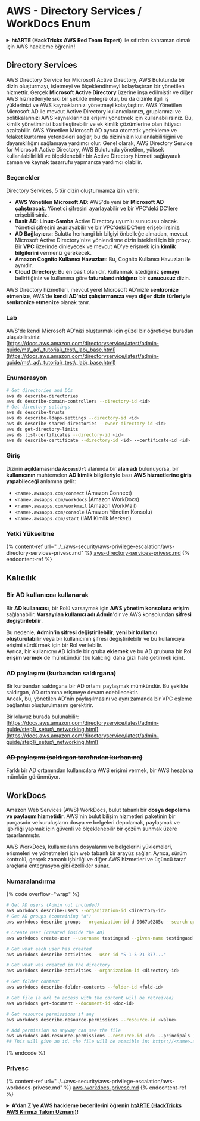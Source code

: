 # AWS - Directory Services / WorkDocs Enum

<details>

<summary><strong>htARTE (HackTricks AWS Red Team Expert)</strong> ile sıfırdan kahraman olmak için AWS hackleme öğrenin<strong>!</strong></summary>

HackTricks'ı desteklemenin diğer yolları:

* Şirketinizi HackTricks'te **reklamınızı görmek** veya **HackTricks'i PDF olarak indirmek** için [**ABONELİK PLANLARI**](https://github.com/sponsors/carlospolop)'na göz atın!
* [**Resmi PEASS & HackTricks ürünlerini**](https://peass.creator-spring.com) edinin
* [**The PEASS Ailesi'ni**](https://opensea.io/collection/the-peass-family) keşfedin, özel [**NFT'lerimiz**](https://opensea.io/collection/the-peass-family)
* 💬 [**Discord grubuna**](https://discord.gg/hRep4RUj7f) veya [**telegram grubuna**](https://t.me/peass) **katılın** veya **Twitter** 🐦 [**@hacktricks_live**](https://twitter.com/hacktricks_live)'ı **takip edin**.
* **Hacking hilelerinizi** [**HackTricks**](https://github.com/carlospolop/hacktricks) ve [**HackTricks Cloud**](https://github.com/carlospolop/hacktricks-cloud) github reposuna **PR göndererek** paylaşın.

</details>

## Directory Services

AWS Directory Service for Microsoft Active Directory, AWS Bulutunda bir dizin oluşturmayı, işletmeyi ve ölçeklendirmeyi kolaylaştıran bir yönetilen hizmettir. Gerçek **Microsoft Active Directory** üzerine inşa edilmiştir ve diğer AWS hizmetleriyle sıkı bir şekilde entegre olur, bu da dizinle ilgili iş yüklerinizi ve AWS kaynaklarınızı yönetmeyi kolaylaştırır. AWS Yönetilen Microsoft AD ile mevcut Active Directory kullanıcılarınızı, gruplarınızı ve politikalarınızı AWS kaynaklarınıza erişimi yönetmek için kullanabilirsiniz. Bu, kimlik yönetiminizi basitleştirebilir ve ek kimlik çözümlerine olan ihtiyacı azaltabilir. AWS Yönetilen Microsoft AD ayrıca otomatik yedekleme ve felaket kurtarma yetenekleri sağlar, bu da dizininizin kullanılabilirliğini ve dayanıklılığını sağlamaya yardımcı olur. Genel olarak, AWS Directory Service for Microsoft Active Directory, AWS Bulutunda yönetilen, yüksek kullanılabilirlikli ve ölçeklenebilir bir Active Directory hizmeti sağlayarak zaman ve kaynak tasarrufu yapmanıza yardımcı olabilir.

### Seçenekler

Directory Services, 5 tür dizin oluşturmanıza izin verir:

* **AWS Yönetilen Microsoft AD**: AWS'de yeni bir **Microsoft AD çalıştıracak**. Yönetici şifresini ayarlayabilir ve bir VPC'deki DC'lere erişebilirsiniz.
* **Basit AD**: **Linux-Samba** Active Directory uyumlu sunucusu olacak. Yönetici şifresini ayarlayabilir ve bir VPC'deki DC'lere erişebilirsiniz.
* **AD Bağlayıcısı**: Bulutta herhangi bir bilgiyi önbelleğe almadan, mevcut Microsoft Active Directory'nize yönlendirme dizin istekleri için bir proxy. Bir **VPC** üzerinde dinleyecek ve mevcut AD'ye erişmek için **kimlik bilgilerini** vermeniz gerekecek.
* **Amazon Cognito Kullanıcı Havuzları**: Bu, Cognito Kullanıcı Havuzları ile aynıdır.
* **Cloud Directory**: Bu en basit olanıdır. Kullanmak istediğiniz **şemayı** belirttiğiniz ve kullanıma göre **faturalandırıldığınız** bir **sunucusuz** dizin.

AWS Directory hizmetleri, mevcut yerel Microsoft AD'nizle **senkronize etmenize**, AWS'de **kendi AD'nizi çalıştırmanıza** veya **diğer dizin türleriyle senkronize etmenize** olanak tanır.

### Lab

AWS'de kendi Microsoft AD'nizi oluşturmak için güzel bir öğreticiye buradan ulaşabilirsiniz: [https://docs.aws.amazon.com/directoryservice/latest/admin-guide/ms\_ad\_tutorial\_test\_lab\_base.html](https://docs.aws.amazon.com/directoryservice/latest/admin-guide/ms\_ad\_tutorial\_test\_lab\_base.html)

### Enumerasyon
```bash
# Get directories and DCs
aws ds describe-directories
aws ds describe-domain-controllers --directory-id <id>
# Get directory settings
aws ds describe-trusts
aws ds describe-ldaps-settings --directory-id <id>
aws ds describe-shared-directories --owner-directory-id <id>
aws ds get-directory-limits
aws ds list-certificates --directory-id <id>
aws ds describe-certificate --directory-id <id> --certificate-id <id>
```
### Giriş

Dizinin **açıklamasında** **`AccessUrl`** alanında bir **alan adı** bulunuyorsa, bir **kullanıcının** muhtemelen **AD kimlik bilgileriyle** bazı **AWS hizmetlerine giriş yapabileceği** anlamına gelir:

* `<name>.awsapps.com/connect` (Amazon Connect)
* `<name>.awsapps.com/workdocs` (Amazon WorkDocs)
* `<name>.awsapps.com/workmail` (Amazon WorkMail)
* `<name>.awsapps.com/console` (Amazon Yönetim Konsolu)
* `<name>.awsapps.com/start` (IAM Kimlik Merkezi)

### Yetki Yükseltme

{% content-ref url="../../aws-security/aws-privilege-escalation/aws-directory-services-privesc.md" %}
[aws-directory-services-privesc.md](../../aws-security/aws-privilege-escalation/aws-directory-services-privesc.md)
{% endcontent-ref %}

## Kalıcılık

### Bir AD kullanıcısı kullanarak

Bir **AD kullanıcısı**, bir Rolü varsaymak için **AWS yönetim konsoluna erişim** sağlanabilir. **Varsayılan kullanıcı adı Admin**'dir ve AWS konsolundan **şifresi değiştirilebilir**.

Bu nedenle, **Admin'in şifresi değiştirilebilir**, **yeni bir kullanıcı oluşturulabilir** veya bir kullanıcının şifresi değiştirilebilir ve bu kullanıcıya erişimi sürdürmek için bir Rol verilebilir.\
Ayrıca, bir kullanıcıyı AD içinde bir gruba **eklemek** ve bu AD grubuna bir Rol **erişim vermek** de mümkündür (bu kalıcılığı daha gizli hale getirmek için).

### AD paylaşımı (kurbandan saldırgana)

Bir kurbandan saldırgana bir AD ortamı paylaşmak mümkündür. Bu şekilde saldırgan, AD ortamına erişmeye devam edebilecektir.\
Ancak, bu, yönetilen AD'nin paylaşılmasını ve aynı zamanda bir VPC eşleme bağlantısı oluşturulmasını gerektirir.

Bir kılavuz burada bulunabilir: [https://docs.aws.amazon.com/directoryservice/latest/admin-guide/step1\_setup\_networking.html](https://docs.aws.amazon.com/directoryservice/latest/admin-guide/step1\_setup\_networking.html)

### ~~AD paylaşımı (saldırgan tarafından kurbanına)~~

Farklı bir AD ortamından kullanıcılara AWS erişimi vermek, bir AWS hesabına mümkün görünmüyor.

## WorkDocs

Amazon Web Services (AWS) WorkDocs, bulut tabanlı bir **dosya depolama ve paylaşım hizmetidir**. AWS'nin bulut bilişim hizmetleri paketinin bir parçasıdır ve kuruluşların dosya ve belgeleri depolamak, paylaşmak ve işbirliği yapmak için güvenli ve ölçeklenebilir bir çözüm sunmak üzere tasarlanmıştır.

AWS WorkDocs, kullanıcıların dosyalarını ve belgelerini yüklemeleri, erişmeleri ve yönetmeleri için web tabanlı bir arayüz sağlar. Ayrıca, sürüm kontrolü, gerçek zamanlı işbirliği ve diğer AWS hizmetleri ve üçüncü taraf araçlarla entegrasyon gibi özellikler sunar.

### Numaralandırma

{% code overflow="wrap" %}
```bash
# Get AD users (Admin not included)
aws workdocs describe-users --organization-id <directory-id>
# Get AD groups (containing "a")
aws workdocs describe-groups --organization-id d-9067a0285c --search-query a

# Create user (created inside the AD)
aws workdocs create-user --username testingasd --given-name testingasd --surname testingasd --password <password> --email-address name@directory.domain --organization-id <directory-id>

# Get what each user has created
aws workdocs describe-activities --user-id "S-1-5-21-377..."

# Get what was created in the directory
aws workdocs describe-activities --organization-id <directory-id>

# Get folder content
aws workdocs describe-folder-contents --folder-id <fold-id>

# Get file (a url to access with the content will be retreived)
aws workdocs get-document --document-id <doc-id>

# Get resource permissions if any
aws workdocs describe-resource-permissions --resource-id <value>

# Add permission so anyway can see the file
aws workdocs add-resource-permissions --resource-id <id> --principals Id=anonymous,Type=ANONYMOUS,Role=VIEWER
## This will give an id, the file will be acesible in: https://<name>.awsapps.com/workdocs/index.html#/share/document/<id>
```
{% endcode %}

### Privesc

{% content-ref url="../../aws-security/aws-privilege-escalation/aws-workdocs-privesc.md" %}
[aws-workdocs-privesc.md](../../aws-security/aws-privilege-escalation/aws-workdocs-privesc.md)
{% endcontent-ref %}

<details>

<summary><strong>A'dan Z'ye AWS hackleme becerilerini öğrenin</strong> <a href="https://training.hacktricks.xyz/courses/arte"><strong>htARTE (HackTricks AWS Kırmızı Takım Uzmanı)</strong></a><strong>!</strong></summary>

HackTricks'ı desteklemenin diğer yolları:

* Şirketinizi HackTricks'te **reklamınızı görmek** veya **HackTricks'i PDF olarak indirmek** için [**ABONELİK PLANLARI'na**](https://github.com/sponsors/carlospolop) göz atın!
* [**Resmi PEASS & HackTricks ürünlerini**](https://peass.creator-spring.com) edinin
* Özel [**NFT'lerden**](https://opensea.io/collection/the-peass-family) oluşan koleksiyonumuz olan [**The PEASS Family**](https://opensea.io/collection/the-peass-family)'yi keşfedin
* 💬 [**Discord grubuna**](https://discord.gg/hRep4RUj7f) veya [**telegram grubuna**](https://t.me/peass) **katılın** veya bizi **Twitter** 🐦 [**@hacktricks_live**](https://twitter.com/hacktricks_live)**'da takip edin.**
* **Hacking hilelerinizi** [**HackTricks**](https://github.com/carlospolop/hacktricks) ve [**HackTricks Cloud**](https://github.com/carlospolop/hacktricks-cloud) github reposuna **PR göndererek** paylaşın.

</details>
